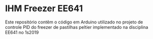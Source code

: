 # IHM Freezer EE641
Este repositório contêm o código em Arduino utilizado no projeto de
controle PID do freezer de pastilhas peltier implementado na 
disciplina EE641 no 1s2019
